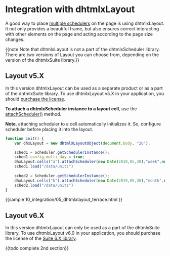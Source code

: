Integration with dhtmlxLayout
=============================

A good way to place [multiple schedulers](multiple_per_page.md) on the page is using dhtmlxLayout. It not only provides a beautiful frame, but also ensures correct interacting
with other elements on the page and acting according to the page size changes. 

{{note Note that dhtmlxLayout is not a part of the dhtmlxScheduler library.
There are two versions of Layout you can choose from, depending on the version of the dhtmlxSuite library.}}

Layout v5.X
--------------------

In this version dhtmlxLayout can be used as a separate product or as a part of the dhtmlxSuite library. To use dhtmlxLayout v5.X in your application, you should 
[purchase the license](https://dhtmlx.com/docs/products/dhtmlxSuite5/).


**To attach a dhtmlxScheduler instance to a layout cell**, use the [attachScheduler()](https://docs.dhtmlx.com/api__dhtmlxcell_attachscheduler.html) method.
  
**Note**, attaching scheduler to a cell automatically initializes it. So, configure scheduler before placing it into the layout.

~~~js
function init() {
	var dhxLayout = new dhtmlXLayoutObject(document.body, "2U");

	sched1 = Scheduler.getSchedulerInstance();
	sched1.config.multi_day = true;
	dhxLayout.cells("a").attachScheduler(new Date(2019,05,30),"week",null,sched1);
	sched1.load("/data/units")
		
	sched2 = Scheduler.getSchedulerInstance();
	dhxLayout.cells("b").attachScheduler(new Date(2019,05,30),"month",null,sched2);
	sched2.load("/data/units")
}
~~~

{{sample
	10_integration/05_dhtmlxlayout_terrace.html
}}

Layout v6.X
------------------------

In this version dhtmlxLayout can only be used as a part of the dhtmlxSuite library. To use dhtmlxLayout v6.0 in your application, you should purchase the license of
the [Suite 6.X library](https://dhtmlx.com/docs/products/dhtmlxSuite/#licensing).


{{todo complete 2nd section}}